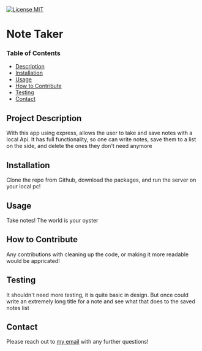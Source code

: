 [![License MIT](https://img.shields.io/badge/license-MIT-green)](https://choosealicense.com/licenses/mit/)

  # Note Taker

  ### Table of Contents 
  - [Description](#project-description)
  - [Installation](#installation)
  - [Usage](#usage)
  - [How to Contribute](#how-to-contribute)
  - [Testing](#testing)
  - [Contact](#contact)


  ## Project Description
  With this app using express, allows the user to take and save notes with a local Api. It has full functionality, so one can write notes, save them to a list on the side, and delete the ones they don't need anymore

  ## Installation
  Clone the repo from Github, download the packages, and run the server on your local pc!

  ## Usage
  Take notes! The world is your oyster

  ## How to Contribute
  Any contributions with cleaning up the code, or making it more readable would be appricated!

  ## Testing
  It shouldn't need more testing, it is quite basic in design. But once could write an extremely long title for a note and see what that does to the saved notes list

  ## Contact
  Please reach out to [my email](mailto:aubreyasdersmckinney@gmail.com) with any further questions!
